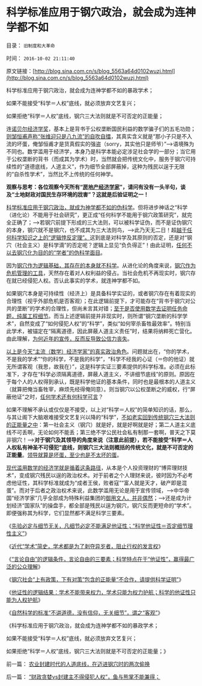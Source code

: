 # 科学标准应用于钢穴政治，就会成为连神学都不如

目录： `旧制度和大革命` 

时间： `2016-10-02 21:11:40` 

原文链接：[http://blog.sina.com.cn/s/blog_5563a64d0102wuzj.html](http://blog.sina.com.cn/s/blog_5563a64d0102wuzj.html)

科学标准应用于钢穴政治，就会成为连神学都不如的暴政学术；

如果不能接受“科学＝人权”底线，就必须放弃文艺复兴；

如果拒绝“科学＝人权”底线，钢穴三大法则就是不可否定的正能量；

连[诺贝尔经济学奖](../../../2016/9/24/诺贝尔经济学奖，其实就是“诺贝尔数学奖，应用数学奖”；.md)，基本上是背书于公权垄断国民利益的数学骗子们的五毛功勋；[则邹恒甫声称“张维迎只是八九流”的自吹自擂](../../../2011/7/21/经济学的良心就是据理力争Vs第一流的猪狗.md)，其真实含义就是“那小子只是不入流的坏蛋，俺邹恒甫才是货真假实的强盗（sorry，其实他只是师爷）”——>语境殊为不同也。数学滥用于经济学，本身乃是科学本能必定涉足社会学的一部分；当它用于公权垄断的背书（而成其为学术）时，当然就会把传统文化中，服务于钢穴可持续性的“道德底线，人道主义”，作为细节全部屏蔽掉，这种为残民以逞于无限的“自杀性学术”，当然比不上传统的任何神学。

**观察与思考：各位观察今天所有“[房地产经济学家](../../../2014/7/23/童大焕攻击牛刀的刚需，仇恨土地财政五毛，是国民仇富吗？.md)”，请问有没有一头半句，谈及“土地财政对国民生存环境的戕害”？这就是后验证明之一！**

[科学标准应用于钢穴政治，就成为神学都不如的伪科学](../../../2016/10/1/自然科学的标准“不讲道德，没有信仰，无关细节”.md)。但将进步神话之“科学（进化论）不能用于社会研究”，更正成“任何科学不能用于钢穴政策研究”，就完全正确了；——>若钢穴前提下形成的三大法则，可以被科学证伪，而不是证伪钢穴的本身，钢穴就不是钢穴，也不成其为三大法则鸟，——>此乃天无二日！超[越于任何科学知识之上的“逻辑悖反定理”。](../../../2014/10/14/“逻辑悖反和统一定理”的不可质疑的强大威力.md)这到底是对科学及其原则的否定，还是对“钢穴（社会主义）是科学滴”的否定呢？逻辑上显见“负负得正”！由此证明，[任何不以去钢穴化为目的的“学者”的伪科学面目](../../../2013/7/3/自由的科学和被监管的科学.md)。

因为[钢穴作为逻辑基础，其存在的本身就不科学](../../../2016/9/4/重温“特权最大化定理”：钢穴就是已经实现的共产主义.md)。从进化论的角度来说，[钢穴作为危机管理的工具](../../../2016/7/26/阿西莫夫《钢穴》解读共产主义信仰，及“自由恐惧症”的英勇.md)，天然存在着对人权利益的侵占。当社会危机不再现实时，钢穴存在就已经侵犯人权。否认此事实的学术，就连神学都不如。

如果钢穴本身是可持续性（经济上）是具备科学实证的，或者钢穴存在有着现实的合理性（视乎外部危机是否客观）；在此逻辑前提下，才可能存在“背书于钢穴对公共的垄断”的学术的合理性，但尚未言其对错；[至于是否使用数学去证明任务命题，纯属工程细节](../../../2016/9/22/社会学的任何数学模型，都不可能具备科学性；.md)。而当上述逻辑前提并非现实时，则所谓“钢穴垄断的科学学术”，自然变成了“如何侵犯人权”的“科学”，类似“如何宰杀畜牲最效率”。特别当此学术，被锚定在“隔离道德，因此屏蔽人道主义责任”时，结果将纳粹死亡营化。由此理解，[为何近年的宣传，反而反导致公信力丧失](../../../2008/10/20/欣赏专家们之无知，无耻，与无良.md)。

[以上是今天“主流（数学）经济学家”的真实政治角色](../../../2015/6/13/数理经济学家可以在“数据和算法”上做假，原则上不可信任.md)。问题就出在，“你的学术，不是我的学术”“你的科学，不是我的科学”，“科学不经我的心证（＝你的他证）就无所谓客观（我思，故我在）”，这是科学实证三要素提供的科学标准。必须在此标准下，才存在“科学必须隔离道德，屏蔽人道主义，不讲细节底线”的原则。原因在于每个人的人权得到承认，既是科学他证的基本条件，同时也是最根本的人道主义（就算把俺当畜牲宰，麻烦先经得俺同意）。则当钢穴以公权垄断之的威权，行“屏蔽他证”之时，[任何学术还有何科学可言](../../../2013/10/19/在所有命题被讨论前，都要首先重温科学的世界观.md)？

如果不理解不承认或仅仅是不接受，以上对“科学＝人权”的简单知识的话，那么，与其让阁下大脑艰难接受文艺复兴以降的“科学”，[不如老实回到传统钢穴三大法则的正能量之中](../../../2016/8/21/中华天下主义不能超越“钢穴三大法则”，及孔儒的孟子法则，.md)：第一社会主义（钢穴）就是好，就是好啊就是好；第二人道主义底线不可丢啊，无论如何不能丢；第三绝不学公民社会私有制那一套啊，普天之下莫非钢穴！——>**对于钢穴及其领导的角度来说（注意此前提），若不能接受“科学＝人人权私有神圣不可侵犯”底线，则钢穴三大法则概括的传统文化，就是不可否定的正能量**。[领导就算是坏蛋，至少也是不太坏的蛋](http://darthvad.blog.163.com/blog/static/5339947020111021220157/)。

[现代滥用数学的经济学就是循着这条路径](../../../2012/5/11/清贫的经济学让大批学者出卖良心.md)，从本是个人投资理财的“博弈理财技术”，变成钢穴残民以逞的政治权术。对于前者之个人理财来说，彼时因为不必考虑他证性，其科学标准就成为“成者王侯，败者寇”“富人就是天才，破产即是混蛋”。而对于后者之政治权术来说，此数学滥用无论是用于宣传领域，——>中华帝国“经济学家”几乎全部成为特殊利益集团的[御用文人，并非偶然](../../../2012/5/11/经济学是一门专门得罪人的学问.md)；——>还是成为计划经济“国家队”的操盘手，都全部是残民以逞为钢穴，钢穴反而更短命的“学术”。即便强称其为科学，它们显然都不满足科学三要素。

《[先验必定与细节无关，凡细节必定不能满足他证性；“科学他证性＝否定细节理性主义”](../../../2016/9/26/先验必定与细节无关，凡细节必定不能满足他证性；.md)》

《[近代“学术”简史，学术都是为了剥夺异岁者，阻止行权的发言权](../../../2016/9/27/近代“学术”简史，“学术存在”的唯一意义.md)》

《[“言论自由”的逻辑条件，言论自由的三要素；科学特点在于“他证性”，赢得最广泛的公众理解](../../../2016/9/28/“言论自由”的逻辑条件，学术自由的三大法则.md)》

《[钢穴社会“上有政策，下有对策”包含的正能量“不合作，请提供科学证明”](../../../2016/9/29/社会学“他证性”的政治意义，科学特色于“三要素”；.md)》

《[他证性的逻辑结果：学术不能带来权力，学术只能为权力护航；科学的他证性只能为人权护航](../../../2016/9/30/学术不能带来权力，学术只能为权力护航；.md)》

《[自然科学的标准“不讲道德，没有信仰，无关细节”，谓之“客观”](../../../2016/10/1/自然科学的标准“不讲道德，没有信仰，无关细节”.md)》

《科学标准应用于钢穴政治，就会成为连神学都不如的暴政学术；

如果不能接受“科学＝人权”底线，就必须放弃文艺复兴；

如果拒绝“科学＝人权”底线，钢穴三大法则就是不可否定的正能量；》

前一篇： [农业封建时代的人道底线，在迈进钢穴时的两次偷换](../../../2016/10/3/农业封建时代的人道底线，在迈进钢穴时的两次偷换.md)

后一篇： [“财政贪婪vs封建主不得侵犯人权”，鱼与熊掌不能兼得；](../../../2016/9/26/“财政贪婪vs封建主不得侵犯人权”，鱼与熊掌不能兼得；.md)

